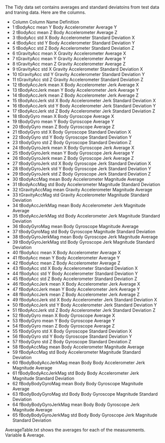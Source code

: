 The Tidy data set contains averages and standard deviatoins from test data and traning data.
Here are the columns.

<ul id=Variable>
<li>Column	Column Name			Definition
<li>1	tBodyAcc mean Y			Body Accelerometer Average Y
<li>2	tBodyAcc mean Z			Body Accelerometer Average Z
<li>3	tBodyAcc std X			Body Accelerometer Standard Deviation X
<li>4	tBodyAcc std Y			Body Accelerometer Standard Deviation Y
<li>5	tBodyAcc std Z			Body Accelerometer Standard Deviation Z
<li>6	tGravityAcc mean X		Gravity Accelerometer Average X
<li>7	tGravityAcc mean Y		Gravity Accelerometer Average Y
<li>8	tGravityAcc mean Z		Gravity Accelerometer Average Z
<li>9	tGravityAcc std X		Gravity Accelerometer Standard Deviation X
<li>10	tGravityAcc std Y		Gravity Accelerometer Standard Deviation Y
<li>11	tGravityAcc std Z		Gravity Accelerometer Standard Deviation Z
<li>12	tBodyAccJerk mean X		Body Accelerometer Jerk Average X
<li>13	tBodyAccJerk mean Y		Body Accelerometer Jerk Average Y
<li>14	tBodyAccJerk mean Z		Body Accelerometer Jerk Average Z
<li>15	tBodyAccJerk std X		Body Accelerometer Jerk Standard Deviation X
<li>16	tBodyAccJerk std Y		Body Accelerometer Jerk Standard Deviation Y
<li>17	tBodyAccJerk std Z		Body Accelerometer Jerk Standard Deviation Z
<li>18	tBodyGyro mean X		Body Gyroscope Average X
<li>19	tBodyGyro mean Y		Body Gyroscope Average Y
<li>20	tBodyGyro mean Z		Body Gyroscope Average Z
<li>21	tBodyGyro std X			Body Gyroscope Standard Deviation X
<li>22	tBodyGyro std Y			Body Gyroscope Standard Deviation Y
<li>23	tBodyGyro std Z			Body Gyroscope Standard Deviation Z
<li>24	tBodyGyroJerk mean X		Body Gyroscope Jerk Average X
<li>25	tBodyGyroJerk mean Y		Body Gyroscope Jerk Average Y
<li>26	tBodyGyroJerk mean Z		Body Gyroscope Jerk Average Z
<li>27	tBodyGyroJerk std X		Body Gyroscope Jerk Standard Deviation X
<li>28	tBodyGyroJerk std Y		Body Gyroscope Jerk Standard Deviation Y
<li>29	tBodyGyroJerk std Z		Body Gyroscope Jerk Standard Deviation Z
<li>30	tBodyAccMag mean		Body Accelerometer Magnitude Average
<li>31	tBodyAccMag std			Body Accelerometer Magnitude Standard Deviation
<li>32	tGravityAccMag mean		Gravity Accelerometer Magnitude Average
<li>33	tGravityAccMag std		Gravity Accelerometer Magnitude Standard Deviation
<li>34	tBodyAccJerkMag mean		Body Accelerometer Jerk Magnitude Average
<li>35	tBodyAccJerkMag std		Body Accelerometer Jerk Magnitude Standard Deviation
<li>36	tBodyGyroMag mean		Body Gyroscope Magnitude Average
<li>37	tBodyGyroMag std		Body Gyroscope Magnitude Standard Deviation
<li>38	tBodyGyroJerkMag mean		Body Gyroscope Jerk Magnitude Average
<li>39	tBodyGyroJerkMag std		Body Gyroscope Jerk Magnitude Standard Deviation
<li>40	fBodyAcc mean X			Body Accelerometer Average X
<li>41	fBodyAcc mean Y			Body Accelerometer Average Y
<li>42	fBodyAcc mean Z			Body Accelerometer Average Z
<li>43	fBodyAcc std X			Body Accelerometer Standard Deviation X
<li>44	fBodyAcc std Y			Body Accelerometer Standard Deviation Y
<li>45	fBodyAcc std Z			Body Accelerometer Standard Deviation Z
<li>46	fBodyAccJerk mean X		Body Accelerometer Jerk Average X
<li>47	fBodyAccJerk mean Y		Body Accelerometer Jerk Average Y
<li>48	fBodyAccJerk mean Z		Body Accelerometer Jerk Average Z
<li>49	fBodyAccJerk std X		Body Accelerometer Jerk Standard Deviation X
<li>50	fBodyAccJerk std Y		Body Accelerometer Jerk Standard Deviation Y
<li>51	fBodyAccJerk std Z		Body Accelerometer Jerk Standard Deviation Z
<li>52	fBodyGyro mean X		Body Gyroscope Average X
<li>53	fBodyGyro mean Y		Body Gyroscope Average Y
<li>54	fBodyGyro mean Z		Body Gyroscope Average Z
<li>55	fBodyGyro std X			Body Gyroscope Standard Deviation X
<li>56	fBodyGyro std Y			Body Gyroscope Standard Deviation Y
<li>57	fBodyGyro std Z			Body Gyroscope Standard Deviation Z
<li>58	fBodyAccMag mean		Body Accelerometer Magnitude Average
<li>59	fBodyAccMag std			Body Accelerometer Magnitude Standard Deviation
<li>60	fBodyBodyAccJerkMag mean	Body Body Accelerometer Jerk Magnitude Average
<li>61	fBodyBodyAccJerkMag std		Body Body Accelerometer Jerk Magnitude Standard Deviation
<li>62	fBodyBodyGyroMag mean		Body Body Gyroscope Magnitude Average
<li>63	fBodyBodyGyroMag std		Body Body Gyroscope Magnitude Standard Deviation
<li>64	fBodyBodyGyroJerkMag mean	Body Body Gyroscope Jerk Magnitude Average
<li>65	fBodyBodyGyroJerkMag std	Body Body Gyroscope Jerk Magnitude Standard Deviation
</ul>

AverageTable.txt shows the averages for each of the measurements.
Variable & Average.

